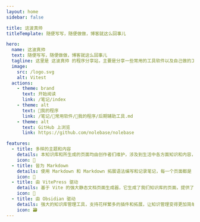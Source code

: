 ```yaml
---
layout: home
sidebar: false

title: 这波真帅
titleTemplate: 随便写写，随便做做，博客就这么回事儿

hero:
  name: 这波真帅
  text: 随便写写，随便做做，博客就这么回事儿
  tagline: 这里是 这波真帅 的程序分享站，主要是分享一些常用的工具软件以及自己做的工具软件，偶尔也做一些笔记🐼
  image:
    src: /logo.svg
    alt: Vitest
  actions:
    - theme: brand
      text: 开始阅读
      link: /笔记/index
    - theme: alt
      text: 🛞我的程序
      link: /笔记/💽常用软件/🛞我的程序/后期辅助工具.md
    - theme: alt
      text: GitHub 上浏览
      link: https://github.com/nolebase/nolebase

features:
  - title: 多样的主题和内容
    details: 本知识库和所生成的页面均由创作者们维护，涉及到生活中各方面知识和内容，也不乏我们的回忆和畅想。
    icon: 🌈
  - title: 皆为 Markdown
    details: 使用 Markdown 和 Markdown 拓展语法编写和记录笔记，每一个页面都是 Markdown 文件。
    icon: 📃
  - title: 由 VitePress 驱动
    details: 基于 Vite 的强大静态文档页面生成器，它生成了我们知识库的页面，提供了简单易用的主题和工具。
    icon: 🚀
  - title: 由 Obsidian 驱动
    details: 强大的知识库管理工具，支持花样繁多的插件和拓展，让知识管理变得更加简单。
    icon: 🗃
---
```


<HomePage />
